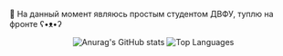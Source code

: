 👋 На данный момент являюсь простым студентом ДВФУ, туплю на фронте ʕ•ᴥ•ʔ
<div align="center">
  <img src="https://github-readme-stats.vercel.app/api?username=SawMassacre&show_icons=true&theme=tokyonight" alt="Anurag's GitHub stats" />
  <img src="https://github-readme-stats.vercel.app/api/top-langs/?username=SawMassacre&theme=tokyonight" alt="Top Languages" />
</div>
